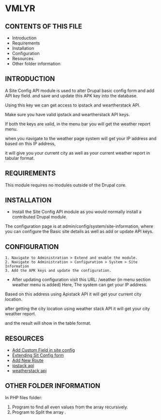 # VMLYR

 
CONTENTS OF THIS FILE
---------------------

 * Introduction
 * Requirements
 * Installation
 * Configuration
 * Resources
 * Other folder information
 
 INTRODUCTION
------------
A Site Config API module is used to alter Drupal basic config form and add API key field. and save and update this APK key into the database.

Using this key we can get access to ipstack and weartherstack API.

Make sure you have valid ipstack and weartherstack API keys.

If both the keys are valid, in the menu bar you will get the weather report menu.

when you navigate to the weather page system will get your IP address and based on this IP address,

it will give you your current city as well as your current weather report in tabular format.

REQUIREMENTS
------------

This module requires no modules outside of the Drupal core.

INSTALLATION
------------

 * Install the Site Config API module as you would normally install a contributed
   Drupal module.
   
The configuration page is at admin/config/system/site-information,
  where you can configure the Basic site details as well as add or update API keys.

CONFIGURATION
-------------

    1. Navigate to Administration > Extend and enable the module.
    2. Navigate to Administration > Configuration > System > Site Information
    3. Add the APK keys and update the configuration.
    
 * After updating configuration visit this URL: /weather (in menu section weather menu is added)
 Here,
The system can get your IP address.

Based on this address using Apistack API it will get your current city location.

after getting the city location using weather stack API it will get your city weather report.

and the result will show in the table format.
 
 
 RESOURCES
-------------
   - [Add Custom Field in site config](https://www.drupal.org/forum/support/post-installation/2019-02-06/add-a-new-custom-field-to-site-infomation-form-in-drupal8)
   - [Extending Sit Config form](https://www.jaypan.com/tutorial/drupal-extending-core-configuration-extending-core-forms-and-overriding-core-routes)
   - [Add New Route](https://www.drupal.org/docs/drupal-apis/routing-system/altering-existing-routes-and-adding-new-routes-based-on-dynamic-ones)
   - [ipstack api](https://ipstack.com/documentation)
   - [weatherstack api](https://weatherstack.com/documentation)

 OTHER FOLDER INFORMATION
---------------------------

In PHP files folder:

1) Program to find all even values from the array recursively.
2) Program to Split the array .
 
